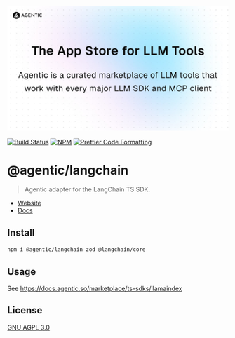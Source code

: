 <p align="center">
  <a href="https://agentic.so">
    <img alt="Agentic" src="/apps/web/public/agentic-social-image-light.jpg" width="640">
  </a>
</p>

<p>
  <a href="https://github.com/transitive-bullshit/agentic/actions/workflows/main.yml"><img alt="Build Status" src="https://github.com/transitive-bullshit/agentic/actions/workflows/main.yml/badge.svg" /></a>
  <a href="https://www.npmjs.com/package/@agentic/langchain"><img alt="NPM" src="https://img.shields.io/npm/v/@agentic/langchain.svg" /></a>
  <a href="https://prettier.io"><img alt="Prettier Code Formatting" src="https://img.shields.io/badge/code_style-prettier-brightgreen.svg" /></a>
</p>

# @agentic/langchain <!-- omit from toc -->

> Agentic adapter for the LangChain TS SDK.

- [Website](https://agentic.so)
- [Docs](https://docs.agentic.so/marketplace/ts-sdks/llamaindex)

## Install

```bash
npm i @agentic/langchain zod @langchain/core
```

## Usage

See https://docs.agentic.so/marketplace/ts-sdks/llamaindex

## License

[GNU AGPL 3.0](https://choosealicense.com/licenses/agpl-3.0/)

